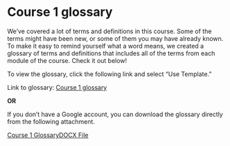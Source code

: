# Course 1 glossary

We’ve covered a lot of terms and definitions in this course. Some of the terms might have been new, or some of them you may have already known. To make it easy to remind yourself what a word means, we created a glossary of terms and definitions that includes all of the terms from each module of the course. Check it out below!

To view the glossary, click the following link and select “Use Template.”

Link to glossary: [Course 1 glossary](https://docs.google.com/document/d/1z8frGOs4_YnQjg_oyp_a6cUJgt6Vr3BZnPi2WqdlLlw/template/preview)

**OR**

If you don’t have a Google account, you can download the glossary directly from the following attachment.

[Course 1 GlossaryDOCX File](https://d3c33hcgiwev3.cloudfront.net/_tjrihqjTeKQn_7gMxDW0Q_fe4e38246562495d8c2c9f0ed68028f1_Course-1-Glossary.docx?Expires=1719446400&Signature=NExsBzKjwBRCZ-fngSlFSwSwVM5BQMFEyj0gxQFizRvz6qvKR8AfuX-KLt9MLs-v41LG2DXcEfaHRVwONcXZm9fUuBGj1PqKD7RcqJtYZLmUOhWmvkwxZ71bxXRrXD~RZ1XtdHoamrK7TraAVOEFqdkVbJEDdtEK8agRTUcxp5w_&Key-Pair-Id=APKAJLTNE6QMUY6HBC5A)
